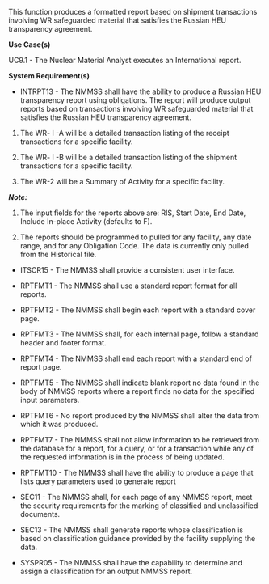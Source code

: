 This function produces a formatted report based on shipment transactions involving WR safeguarded material that satisfies the Russian HEU transparency agreement.

**Use Case(s)**

UC9.1 - The Nuclear Material Analyst executes an International report.

**System Requirement(s)**

- INTRPT13 - The NMMSS shall have the ability to produce a Russian HEU transparency report using obligations. The report will produce output reports based on transactions involving WR safeguarded material that satisfies the Russian HEU transparency agreement.

1. The WR- l -A will be a detailed transaction listing of the receipt transactions for a specific facility.

1. The WR- l -B will be a detailed transaction listing of the shipment transactions for a specific facility.

1. The WR-2 will be a Summary of Activity for a specific facility.

**_Note:_**

1. The input fields for the reports above are: RIS, Start Date, End Date, Include In-place Activity (defaults to F).

1. The reports should be programmed to pulled for any facility, any date range, and for any Obligation Code. The data is currently only pulled from the Historical file.

- ITSCR15 - The NMMSS shall provide a consistent user interface.

- RPTFMT1 - The NMMSS shall use a standard report format for all reports.

- RPTFMT2 - The NMMSS shall begin each report with a standard cover page.

- RPTFMT3 - The NMMSS shall, for each internal page, follow a standard header and footer format.

- RPTFMT4 - The NMMSS shall end each report with a standard end of report page.

- RPTFMT5 - The NMMSS shall indicate blank report no data found in the body of NMMSS reports where a report finds no data for the specified input parameters.

- RPTFMT6 - No report produced by the NMMSS shall alter the data from which it was produced.

- RPTFMT7 - The NMMSS shall not allow information to be retrieved from the database for a report, for a query, or for a transaction while any of the requested information is in the process of being updated.

- RPTFMT10 - The NMMSS shall have the ability to produce a page that lists query parameters used to generate report

- SEC11 - The NMMSS shall, for each page of any NMMSS report, meet the security requirements for the marking of classified and unclassified documents.

- SEC13 - The NMMSS shall generate reports whose classification is based on classification guidance provided by the facility supplying the data.

- SYSPR05 - The NMMSS shall have the capability to determine and assign a classification for an output NMMSS report.